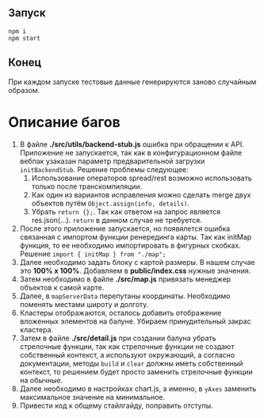 ## Запуск

```
npm i
npm start
```
## Конец
При каждом запуске тестовые данные генерируются заново случайным образом.

# Описание багов
1. В файле  **./src/utils/backend-stub.js** ошибка при обращении к API. Приложение не запускается, так как в конфигурационном файле вебпак узаказан параметр предварительной загрузки `initBackendStub`. Решение проблемы следующее: 
    1. Использование операторов spread/rest возможно использовать только после транскомпиляции.
    2. Как один из  вариантов исправления можно сделать merge двух объектов путём `Object.assign(info, details)`. 
    3. Убрать `return {};`. Так как ответом на запрос является res.json(...). `return` в данном случае не требуется.
2. После этого приложение запускается, но появялется ошибка связанная с импортом функции ренерединга карты. Так как initMap функция, то ее необходимо импортировать в фигурных скобках. Решение `import { initMap } from "./map";`
3. Далее необходимо задать блоку с картой размеры. В нашем случае это **100% х 100%**. Добавляем в **public/index.css** нужные значения.
4. Затем необходимо в файле **./src/map.js** привязать менеджер объектов к самой карте.
5. Далее, в `mapServerData` перепутаны координаты. Необходимо поменять местами широту и долготу.
6. Кластеры отображаются, осталось добавить отображение вложенных элементов на балуне. Убираем принудительный закрас кластера.
7. Затем в файле **./src/detail.js** при создании балуна убрать стрелочные функции, так как стрелочные функции не создают собственный контекст, а используют окружающий, а согласно документации, методы `build` и `clear` должны иметь собственный контекст, то решением будет просто заменить стрелочные функции на обычные.
8. Далее необходимо в настройках chart.js, а именно, в `yAxes` заменить максимальное значение на минимальное. 
9. Привести код к общему стайлгайду, поправить отступы.